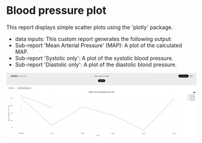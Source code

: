 # Blood pressure plot

This report displays simple scatter plots using the 'plotly' package.
- data inputs:
This custom report generates the following output:
- Sub-report 'Mean Arterial Pressure' (MAP): A plot of the calculated MAP.
- Sub-report 'Systolic only': A plot of the systolic blood pressure.
- Sub-report 'Diastolic only': A plot of the diastolic blood pressure.

![bp_output](/docs/assets/bloodpressure_plot2.png?raw=true)
